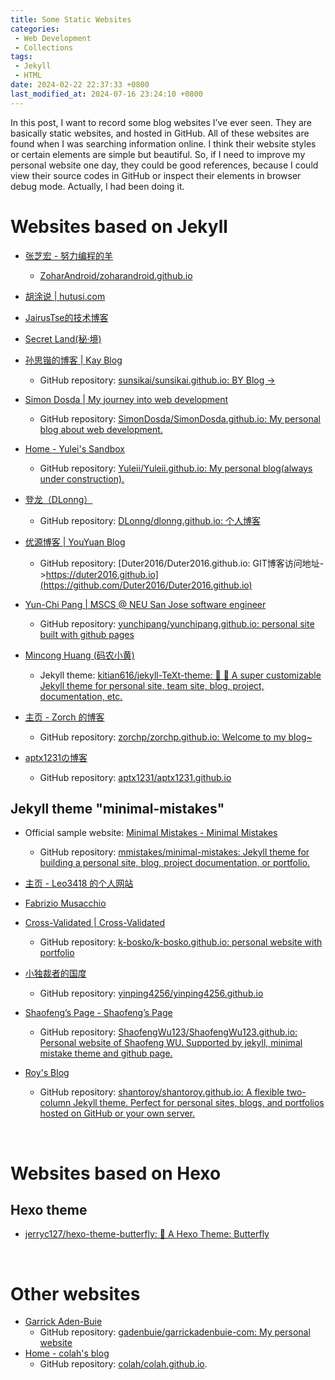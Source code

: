 ```yaml
---
title: Some Static Websites
categories:
 - Web Development
 - Collections
tags:
 - Jekyll
 - HTML
date: 2024-02-22 22:37:33 +0800
last_modified_at: 2024-07-16 23:24:10 +0800
---
```


In this post, I want to record some blog websites I’ve ever seen. They are basically static websites, and hosted in GitHub. All of these websites are found when I was searching information online. I think their website styles or certain elements are simple but beautiful. So, if I need to improve my personal website one day, they could be good references, because I could view their source codes in GitHub or inspect their elements in browser debug mode. Actually, I had been doing it.

# Websites based on Jekyll

- [张芝宏 - 努力编程的羊](https://zoharandroid.github.io/)
  - [ZoharAndroid/zoharandroid.github.io](https://github.com/ZoharAndroid/zoharandroid.github.io)

- [胡涂说 \| hutusi.com](https://hutusi.com/)
- [JairusTse的技术博客](https://jairustse.github.io/)
- [Secret Land(秘·境)](https://zhaoxuhui.top/)
- [孙思锴的博客 \| Kay Blog](https://sunsikai.github.io/)
  - GitHub repository: [sunsikai/sunsikai.github.io: BY Blog ->](https://github.com/sunsikai/sunsikai.github.io)
- [Simon Dosda \| My journey into web development](https://simondosda.github.io/)
  - GitHub repository: [SimonDosda/SimonDosda.github.io: My personal blog about web development.](https://github.com/SimonDosda/SimonDosda.github.io)
- [Home - Yulei's Sandbox](https://yuleii.github.io/)
  - GitHub repository: [Yuleii/Yuleii.github.io: My personal blog(always under construction).](https://github.com/Yuleii/Yuleii.github.io)
- [登龙（DLonng）](https://dlonng.com/)
  - GitHub repository: [DLonng/dlonng.github.io: 个人博客](https://github.com/DLonng/dlonng.github.io)
- [优源博客 \| YouYuan Blog](https://duter2016.github.io/)
  - GitHub repository: [Duter2016/Duter2016.github.io: GIT博客访问地址->https://duter2016.github.io](https://github.com/Duter2016/Duter2016.github.io)
- [Yun-Chi Pang \| MSCS @ NEU San Jose software engineer](https://yunchipang.github.io/)
  - GitHub repository: [yunchipang/yunchipang.github.io: personal site built with github pages](https://github.com/yunchipang/yunchipang.github.io)
- [Mincong Huang (码农小黄)](https://mincong.io/cn/)
  - Jekyll theme: [kitian616/jekyll-TeXt-theme: 💎 🐳 A super customizable Jekyll theme for personal site, team site, blog, project, documentation, etc.](https://github.com/kitian616/jekyll-TeXt-theme)
- [主页 - Zorch 的博客](https://zorchp.github.io/)
  - GitHub repository: [zorchp/zorchp.github.io: Welcome to my blog~](https://github.com/zorchp/zorchp.github.io)
- [aptx1231の博客](https://aptx1231.github.io/)
  - GitHub repository: [aptx1231/aptx1231.github.io](https://github.com/aptx1231/aptx1231.github.io)

## Jekyll theme "minimal-mistakes"

- Official sample website: [Minimal Mistakes - Minimal Mistakes](https://mmistakes.github.io/minimal-mistakes/)
  - GitHub repository: [mmistakes/minimal-mistakes: Jekyll theme for building a personal site, blog, project documentation, or portfolio.](https://github.com/mmistakes/minimal-mistakes)

- [主页 - Leo3418 的个人网站](https://leo3418.github.io/zh/)
- [Fabrizio Musacchio](https://www.fabriziomusacchio.com/)
- [Cross-Validated \| Cross-Validated](https://www.cross-validated.com/)
  - GitHub repository: [k-bosko/k-bosko.github.io: personal website with portfolio](https://github.com/k-bosko/k-bosko.github.io)
- [小独裁者的国度](https://yinping4256.github.io/)
  - GitHub repository: [yinping4256/yinping4256.github.io](https://github.com/yinping4256/yinping4256.github.io)
- [Shaofeng’s Page - Shaofeng’s Page](https://shaofengwu123.github.io/)
  - GitHub repository: [ShaofengWu123/ShaofengWu123.github.io: Personal website of Shaofeng WU. Supported by jekyll, minimal mistake theme and github page.](https://github.com/ShaofengWu123/ShaofengWu123.github.io)
- [Roy's Blog](https://shantoroy.com/)
  - GitHub repository: [shantoroy/shantoroy.github.io: A flexible two-column Jekyll theme. Perfect for personal sites, blogs, and portfolios hosted on GitHub or your own server.](https://github.com/shantoroy/shantoroy.github.io)

<br>

# Websites based on Hexo

## Hexo theme

- [jerryc127/hexo-theme-butterfly: 🦋 A Hexo Theme: Butterfly](https://github.com/jerryc127/hexo-theme-butterfly/)

<br>

# Other websites

- [Garrick Aden-Buie](https://www.garrickadenbuie.com/)
  - GitHub repository: [gadenbuie/garrickadenbuie-com: My personal website](https://github.com/gadenbuie/garrickadenbuie-com/tree/main)
- [Home - colah's blog](https://colah.github.io/)
  - GitHub repository: [colah/colah.github.io](https://github.com/colah/colah.github.io).


<br>
